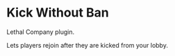# Kick Without Ban
Lethal Company plugin.

Lets players rejoin after they are kicked from your lobby.